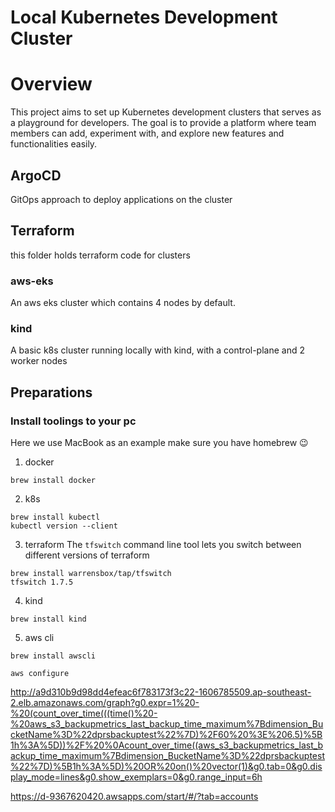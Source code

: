 
# Local Kubernetes Development Cluster

# Overview

This project aims to set up Kubernetes development clusters that serves as a playground for developers. The goal is to provide a platform where team members can add, experiment with, and explore new features and functionalities easily.


## ArgoCD
GitOps approach to deploy applications on the cluster

## Terraform
this folder holds terraform code for clusters

### aws-eks
An aws eks cluster which contains 4 nodes by default.
### kind
A basic k8s cluster running locally with kind, with a control-plane and 2 worker nodes


## Preparations

### Install toolings to your pc
Here we use MacBook as an example
make sure you have homebrew :wink:
1. docker
```
brew install docker

```

2. k8s
```
brew install kubectl
kubectl version --client
```
3. terraform
The `tfswitch` command line tool lets you switch between different versions of terraform
```
brew install warrensbox/tap/tfswitch
tfswitch 1.7.5
```

4. kind
```
brew install kind
```

5. aws cli
```
brew install awscli

aws configure
```

http://a9d310b9d98dd4efeac6f783173f3c22-1606785509.ap-southeast-2.elb.amazonaws.com/graph?g0.expr=1%20-%20(count_over_time(((time()%20-%20aws_s3_backupmetrics_last_backup_time_maximum%7Bdimension_BucketName%3D%22dprsbackuptest%22%7D)%2F60%20%3E%206.5)%5B1h%3A%5D))%2F%20%0Acount_over_time((aws_s3_backupmetrics_last_backup_time_maximum%7Bdimension_BucketName%3D%22dprsbackuptest%22%7D)%5B1h%3A%5D)%20OR%20on()%20vector(1)&g0.tab=0&g0.display_mode=lines&g0.show_exemplars=0&g0.range_input=6h

https://d-9367620420.awsapps.com/start/#/?tab=accounts